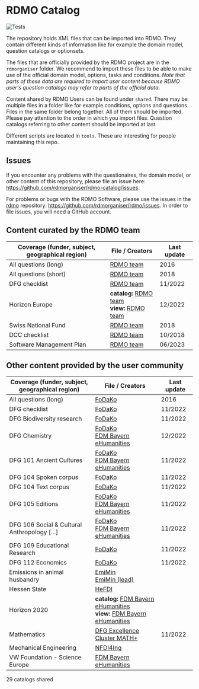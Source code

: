 # RDMO Catalog

![Tests](https://github.com/rdmorganiser/rdmo-catalog/actions/workflows/tests.yaml/badge.svg)

The repository holds XML files that can be imported into RDMO. They contain different kinds of information like for example the domain model, question catalogs or optionsets.

The files that are officially provided by the RDMO project are in the `rdmorganiser` folder. We recommend to import these files to be able to make use of the official domain model, options, tasks and conditions. *Note that parts of these data are required to import user content because RDMO user's question catalogs may refer to parts of the official data*.

Content shared by RDMO Users can be found under `shared`. There may be multiple files in a folder like for example conditions, options and questions. Files in the same folder belong together. All of them should be imported. Please pay attention to the order in which you import files. Question catalogs referring to other content should be imported at last.

Different scripts are located in `tools`. These are interesting for people maintaining this repo.

## Issues

If you encounter any problems with the questionaires, the domain model, or other content of this repository, please file an issue here: https://github.com/rdmorganiser/rdmo-catalog/issues.

For problems or bugs with the RDMO Software, please use the issues in the [rdmo](https://github.com/rdmorganiser/rdmo) repository: https://github.com/rdmorganiser/rdmo/issues. In order to file issues, you will need a GitHub account.

## Content curated by the RDMO team

| Coverage (funder, subject, geographical region) | File / Creators                                                                                                                        | Last update |
| ----------------------------------------------- | -------------------------------------------------------------------------------------------------------------------------------------- | ----------- |
| All questions (long)                            | [RDMO team](rdmorganiser/questions/rdmo.xml)                                                                                           | 2016        |
| All questions (short)                           | [RDMO team](rdmorganiser/questions/fhpshort.xml)                                                                                       | 2018        |
| DFG checklist                                   | [RDMO team](rdmorganiser/questions/DFG-Checkliste.xml)                                                                                 | 11/2022     |
| Horizon Europe                                  | **catalog:** [RDMO team](rdmorganiser/questions/horizon-europe.xml)<br /> **view:** [RDMO team](rdmorganiser/views/horizon-europe.xml) | 12/2022     |
| Swiss National Fund                             | [RDMO team](rdmorganiser/questions/snf.xml)                                                                                            | 2018        |
| DCC checklist                                   | [RDMO team](rdmorganiser/questions/dcc.xml)                                                                                            | 10/2018     |
| Software Management Plan                        | [RDMO team](rdmorganiser/questions/SMP-Questions.xml)                                                                                            | 06/2023     |

## Other content provided by the user community

| Coverage (funder, subject, geographical region) | File / Creators                                                                                                                                                                                         | Last update |
| ----------------------------------------------- | ------------------------------------------------------------------------------------------------------------------------------------------------------------------------------------------------------- | ----------- |
| All questions (long)                            | [FoDaKo](shared/fodako/all_5.xml)                                                                                                                                                                       | 2016        |
| DFG checklist                                   | [FoDaKo](shared/fodako/dfg_5.xml)                                                                                                                                                                       | 11/2022     |
| DFG Biodiversity research                       | [FoDaKo](shared/fodako/biodiversity_dfg_5.xml)                                                                                                                                                          | 11/2022     |
| DFG Chemistry                                   | [FoDaKo](shared/fodako/chem_dfg_5.xml)<br /> [FDM Bayern eHumanities](shared/ub_fau_erlangen_nuernberg/dfg-chemie/dfg_Chemie.xml )                                                                      | 12/2022     |
| DFG 101 Ancient Cultures                        | [FoDaKo](shared/fodako/101_dfg_5.xml)<br /> [FDM Bayern eHumanities](shared/ub_fau_erlangen_nuernberg/dfg-alte-kulturen/dfg_alte_kulturen_fk101.xml)                                                    | 11/2022     |
| DFG 104 Spoken corpus                           | [FoDaKo](shared/fodako/spokencorpus_dfg_5.xml)                                                                                                                                                          | 11/2022     |
| DFG 104 Text corpus                             | [FoDaKo](shared/fodako/textcorpus_dfg_5.xml)                                                                                                                                                            | 11/2022     |
| DFG 105 Editions                                | [FoDaKo](shared/fodako/edition_dfg_5.xml)<br /> [FDM Bayern eHumanities](shared/ub_fau_erlangen_nuernberg/dfg-editionen/dfg_editions.xml)                                                               | 11/2022     |
| DFG 106 Social & Cultural Anthropology [...]    | [FoDaKo](shared/fodako/106_dfg_5.xml)<br /> [FDM Bayern eHumanities](shared/ub_fau_erlangen_nuernberg/dfg-sozkulttheo/dfg_sozkulttheo_fk106.xml)                                                        | 11/2022     |
| DFG 109 Educational Research                    | [FoDaKo](shared/fodako/109_dfg_5.xml)                                                                                                                                                                   | 11/2022     |
| DFG 112 Economics                               | [FoDaKo](shared/fodako/112_dfg_5.xml)                                                                                                                                                                   | 11/2022     |
| Emissions in animal husbandry                   | [EmiMin](shared/EmiMin/publisso_terms4life_emiminV1_questions.xml)<br /> [EmiMin (lead)](shared/EmiMin/publisso_terms4life_emimin_lead_V1_questions.xml)                                                |             |
| Hessen State                                    | [HeFDI](shared/HeFDI/4_hefdi_template_questions_1.4.xml)                                                                                                                                                |             |
| Horizon 2020                                    | **catalog:** [FDM Bayern eHumanities](shared/ub_fau_erlangen_nuernberg/h2020-ehum/ehum_h2020_fragebogen.xml)<br /> **view:** [FDM Bayern eHumanities](shared/ub_fau_erlangen_nuernberg/h2020-ehum/views_h2020.xml) |  |
| Mathematics                                     | [DFG Excellence Cluster MATH+](shared/MATH+/mathplus_questions.xml)                                                                                                                                     | 11/2022     |
| Mechanical Engineering                          | [NFDI4Ing](shared/nfdi4ing/rdmo_mechanical_engineering/catalog_mb_20190124.xml)                                                                                                                         |             |                                                                                            |             |
| VW Foundation - Science Europe                  | [FDM Bayern eHumanities](shared/ub_fau_erlangen_nuernberg/ScienceEurope_VW_Stiftung/catalog_VW_SE.xml)                                                                                                  |             |

29 catalogs shared

